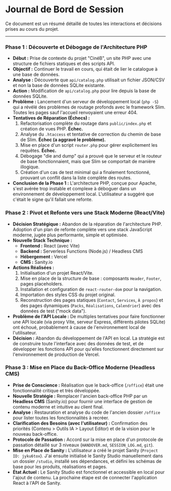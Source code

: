# Journal de Bord de Session

Ce document est un résumé détaillé de toutes les interactions et décisions prises au cours du projet.

---

### **Phase 1 : Découverte et Débogage de l'Architecture PHP**

- **Début :** Prise de contexte du projet "CinéB", un site PHP avec une structure de fichiers statiques et des scripts API.
- **Objectif :** Continuer le travail en cours, qui était de lier le catalogue à une base de données.
- **Analyse :** Découverte que `api/catalog.php` utilisait un fichier JSON/CSV et non la base de données SQLite existante.
- **Action :** Modification de `api/catalog.php` pour lire depuis la base de données SQLite.
- **Problème :** Lancement d'un serveur de développement local (`php -S`) qui a révélé des problèmes de routage profonds avec le framework Slim. Toutes les pages sauf l'accueil renvoyaient une erreur 404.
- **Tentatives de Réparation (Échecs) :**
    1.  Refactorisation complète du routage dans `public/index.php` et création de vues PHP. **Échec.**
    2.  Analyse du `.htaccess` et tentative de correction du chemin de base de Slim. **Échec (a aggravé le problème).**
    3.  Mise en place d'un script `router.php` pour gérer explicitement les requêtes. **Échec.**
    4.  Débogage "die and dump" qui a prouvé que le serveur et le routeur de base fonctionnaient, mais que Slim se comportait de manière illogique.
    5.  Création d'un cas de test minimal qui a finalement fonctionné, prouvant un conflit dans la liste complète des routes.
- **Conclusion de la Phase 1 :** L'architecture PHP, conçue pour Apache, s'est avérée trop instable et complexe à déboguer dans un environnement de développement local. L'utilisateur a suggéré que c'était le signe qu'il fallait une refonte.

### **Phase 2 : Pivot et Refonte vers une Stack Moderne (React/Vite)**

- **Décision Stratégique :** Abandon de la réparation de l'architecture PHP. Adoption d'un plan de refonte complète vers une stack JavaScript moderne, jugée plus performante, simple et optimisée.
- **Nouvelle Stack Technique :**
    - **Frontend :** React (avec Vite)
    - **Backend :** Serverless Functions (Node.js) / Headless CMS
    - **Hébergement :** Vercel
    - **CMS :** Sanity.io
- **Actions Réalisées :**
    1.  Initialisation d'un projet React/Vite.
    2.  Mise en place de la structure de base : composants `Header`, `Footer`, pages placeholders.
    3.  Installation et configuration de `react-router-dom` pour la navigation.
    4.  Importation des styles CSS du projet original.
    5.  Reconstruction des pages statiques (`Contact`, `Services`, `À propos`) et des pages dynamiques (`Packs`, `Réalisations`, `Calendrier`) avec des données de test ("mock data").
- **Problème de l'API Locale :** De multiples tentatives pour faire fonctionner une API locale (via proxy Vite, serveur Express, différents pilotes SQLite) ont échoué, probablement à cause de l'environnement local de l'utilisateur. 
- **Décision :** Abandon du développement de l'API en local. La stratégie est de construire toute l'interface avec des données de test, et de développer les fonctions API pour qu'elles fonctionnent directement sur l'environnement de production de Vercel.

### **Phase 3 : Mise en Place du Back-Office Moderne (Headless CMS)**

- **Prise de Conscience :** Réalisation que le back-office (`/office`) était une fonctionnalité critique et très développée.
- **Nouvelle Stratégie :** Remplacer l'ancien back-office PHP par un **Headless CMS** (Sanity.io) pour fournir une interface de gestion de contenu moderne et intuitive au client final.
- **Analyse :** Restauration et analyse du code de l'ancien dossier `/office` pour lister toutes les fonctionnalités à recréer.
- **Clarification des Besoins (avec l'utilisateur) :** Confirmation des priorités (Contenu > Outils IA > Layout Editor) et de la vision pour le nouveau back-office.
- **Protocole de Passation :** Accord sur la mise en place d'un protocole de passation détaillé sur 3 niveaux (`HANDOVER.md`, `SESSION_LOG.md`, `git`).
- **Mise en Place de Sanity :** L'utilisateur a créé le projet Sanity (`Project ID: jyku6tox`). J'ai ensuite initialisé le Sanity Studio manuellement dans un dossier `/studio`, installé ses dépendances, et défini les schémas de base pour les produits, réalisations et pages.
- **État Actuel :** Le Sanity Studio est fonctionnel et accessible en local pour l'ajout de contenu. La prochaine étape est de connecter l'application React à l'API de Sanity.